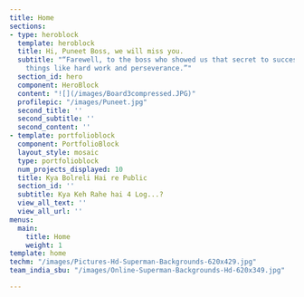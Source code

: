 ```yaml
---
title: Home
sections:
- type: heroblock
  template: heroblock
  title: Hi, Puneet Boss, we will miss you.
  subtitle: "“Farewell, to the boss who showed us that secret to success lies in simple
    things like hard work and perseverance.”"
  section_id: hero
  component: HeroBlock
  content: "![](/images/Board3compressed.JPG)"
  profilepic: "/images/Puneet.jpg"
  second_title: ''
  second_subtitle: ''
  second_content: ''
- template: portfolioblock
  component: PortfolioBlock
  layout_style: mosaic
  type: portfolioblock
  num_projects_displayed: 10
  title: Kya Bolreli Hai re Public
  section_id: ''
  subtitle: Kya Keh Rahe hai 4 Log...?
  view_all_text: ''
  view_all_url: ''
menus:
  main:
    title: Home
    weight: 1
template: home
techm: "/images/Pictures-Hd-Superman-Backgrounds-620x429.jpg"
team_india_sbu: "/images/Online-Superman-Backgrounds-Hd-620x349.jpg"

---
```

